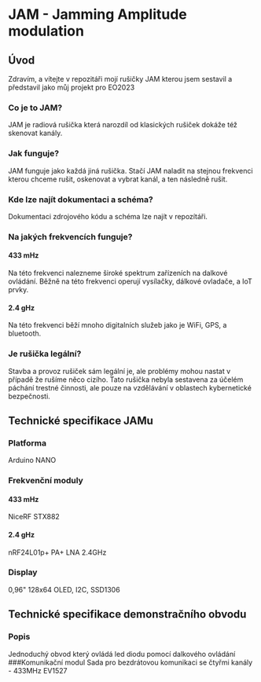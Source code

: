 # JAM - Jamming Amplitude modulation
## Úvod
Zdravím, a vítejte v repozitáři mojí rušičky JAM kterou jsem sestavil a představil jako můj projekt pro EO2023
### Co je to JAM?
JAM je radiová rušička která narozdíl od klasických rušiček dokáže též skenovat kanály.
### Jak funguje?
JAM funguje jako každá jiná rušička. Stačí JAM naladit na stejnou frekvenci kterou chceme rušit, oskenovat a vybrat kanál, a ten následně rušit.
### Kde lze najít dokumentaci a schéma?
Dokumentaci zdrojového kódu a schéma lze najít v repozítáři.
### Na jakých frekvencích funguje?
#### 433 mHz
Na této frekvenci nalezneme široké spektrum zařízeních na dalkové ovládání. Běžně na této frekvenci operují vysílačky, dálkové ovladače, a IoT prvky.
#### 2.4 gHz
Na této frekvenci běží mnoho digitalních služeb jako je WiFi, GPS, a bluetooth.
### Je rušička legální?
Stavba a provoz rušiček sám legální je, ale problémy mohou nastat v případě že rušíme něco cizího. Tato rušička nebyla sestavena za účelém páchání trestné činnosti, ale pouze na vzdělávání v oblastech kybernetické bezpečnosti.
## Technické specifikace JAMu
### Platforma
Arduino NANO
### Frekvenční moduly
#### 433 mHz
NiceRF  STX882
#### 2.4 gHz
nRF24L01p+ PA+ LNA 2.4GHz
### Display
0,96" 128x64 OLED, I2C, SSD1306
## Technické specifikace demonstračního obvodu
### Popis
Jednoduchý obvod který ovládá led diodu pomocí dalkového ovládání
###Komunikační modul
Sada pro bezdrátovou komunikaci se čtyřmi kanály - 433MHz EV1527
